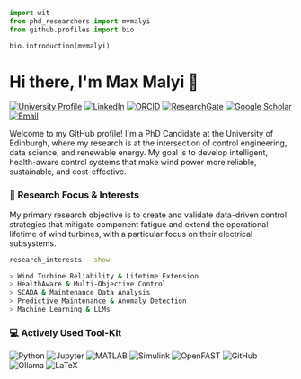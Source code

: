 <!-- 
Welcome, you've found the source code for my GitHub profile :)
Feel free to take inspiration from it for your own profile. 
-->

```python
import wit
from phd_researchers import mvmalyi
from github.profiles import bio

bio.introduction(mvmalyi)
```

# Hi there, I'm Max Malyi 👋

[![University Profile](https://img.shields.io/badge/University_Profile-002A5C?style=for-the-badge&logo=theuniversityofedinburgh&logoColor=white)](https://eng.ed.ac.uk/about/people/mr-max-malyi) [![LinkedIn](https://img.shields.io/badge/LinkedIn-0077B5?style=for-the-badge&logo=linkedin&logoColor=white)](https://www.linkedin.com/in/mvmalyi/) [![ORCID](https://img.shields.io/badge/ORCID-A6CE39?style=for-the-badge&logo=orcid&logoColor=white)](https://orcid.org/0000-0002-1503-9798) [![ResearchGate](https://img.shields.io/badge/ResearchGate-00CCBB?style=for-the-badge&logo=researchgate&logoColor=white)](https://www.researchgate.net/profile/Max-Malyi) [![Google Scholar](https://img.shields.io/badge/Google_Scholar-4285F4?style=for-the-badge&logo=googlescholar&logoColor=white)](https://scholar.google.com/citations?user=FgcRBeUAAAAJ) [![Email](https://img.shields.io/badge/Email-D14836?style=for-the-badge&logo=gmail&logoColor=white)](mailto:Max.Malyi@ed.ac.uk)

Welcome to my GitHub profile! I'm a PhD Candidate at the University of Edinburgh, where my research is at the intersection of control engineering, data science, and renewable energy. My goal is to develop intelligent, health-aware control systems that make wind power more reliable, sustainable, and cost-effective.

### 🔬 Research Focus & Interests

My primary research objective is to create and validate data-driven control strategies that mitigate component fatigue and extend the operational lifetime of wind turbines, with a particular focus on their electrical subsystems.

```bash
research_interests --show

> Wind Turbine Reliability & Lifetime Extension
> HealthAware & Multi-Objective Control
> SCADA & Maintenance Data Analysis
> Predictive Maintenance & Anomaly Detection
> Machine Learning & LLMs
```

### 💻 Actively Used Tool-Kit

![Python](https://img.shields.io/badge/Python-3776AB?style=for-the-badge&logo=python&logoColor=white) ![Jupyter](https://img.shields.io/badge/Jupyter-F37626?style=for-the-badge&logo=jupyter&logoColor=white) ![MATLAB](https://img.shields.io/badge/MATLAB-0076A8?style=for-the-badge&logo=mathworks&logoColor=white) ![Simulink](https://img.shields.io/badge/Simulink-0076A8?style=for-the-badge&logo=simulink&logoColor=white) ![OpenFAST](https://img.shields.io/badge/OpenFAST-000000?style=for-the-badge&logo=nrel&logoColor=white) ![GitHub](https://img.shields.io/badge/github-181717?style=for-the-badge&logo=github&logoColor=white) ![Ollama](https://img.shields.io/badge/Ollama-000000?style=for-the-badge&logo=ollama&logoColor=white) ![LaTeX](https://img.shields.io/badge/LaTeX-008080?style=for-the-badge&logo=latex&logoColor=white)

<!-- 
**I’m currently learning:** ...

**I’m open to collaborating on:** ...

**I’d be grateful for help with:** ...

### 🚀 Projects

#### Actively working on:

- Wind Turbine Reliability Analysis Combining Data from Multiple Farms % include hyperlinks for ResearchGate project with RG icon & github repo with github icon

#### Completed studies and publications:

- A Comparative Benchmark of Large Language Models for Labelling Wind Turbine Maintenance Logs % format template as a reference with hyperlinks for paper with icon & github repo and github icon
- Wind Turbine Reliability Analysis Using SCADA and Maintenance Data 
-->
